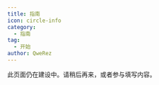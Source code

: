 ```yaml
---
title: 指南
icon: circle-info
category:
  - 指南
tag:
  - 开始
author: QweRez
---
```


此页面仍在建设中。请稍后再来，或者参与填写内容。

